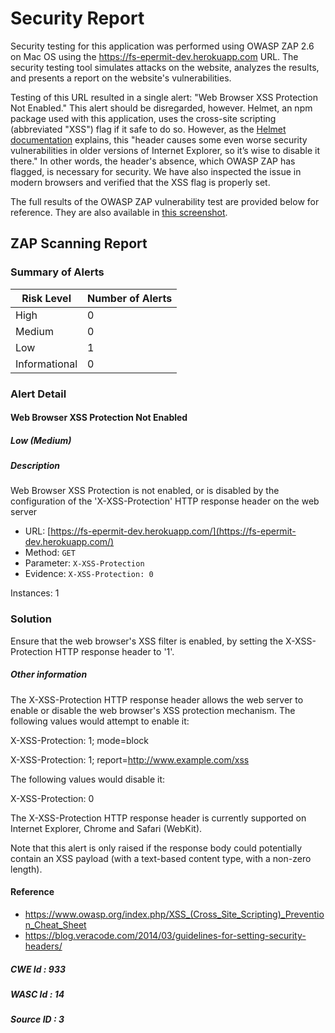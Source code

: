 # Security Report

Security testing for this application was performed using OWASP ZAP 2.6 on Mac OS using the https://fs-epermit-dev.herokuapp.com URL. The security testing tool simulates attacks on the website, analyzes the results, and presents a report on the website's vulnerabilities. 

Testing of this URL resulted in a single alert: "Web Browser XSS Protection Not Enabled." This alert should be disregarded, however. Helmet, an npm package used with this application, uses the cross-site scripting (abbreviated "XSS") flag if it safe to do so. However, as the [Helmet documentation](https://helmetjs.github.io/docs/xss-filter/) explains, this "header causes some even worse security vulnerabilities in older versions of Internet Explorer, so it’s wise to disable it there." In other words, the header's absence, which OWASP ZAP has flagged, is necessary for security. We have also inspected the issue in modern browsers and verified that the XSS flag is properly set.

The full results of the OWASP ZAP vulnerability test are provided below for reference. They are also available in [this screenshot](https://github.com/nci-ats/fs-middlelayer-api/blob/feat/reports/docs/security_screenshot.png). 

## ZAP Scanning Report

### Summary of Alerts

| Risk Level | Number of Alerts |
| --- | --- |
| High | 0 |
| Medium | 0 |
| Low | 1 |
| Informational | 0 |

### Alert Detail

#### Web Browser XSS Protection Not Enabled

##### Low (Medium)
  
##### Description

Web Browser XSS Protection is not enabled, or is disabled by the configuration of the 'X-XSS-Protection' HTTP response header on the web server
  
- URL: [https://fs-epermit-dev.herokuapp.com/](https://fs-epermit-dev.herokuapp.com/)
- Method: `GET`
- Parameter: `X-XSS-Protection`
- Evidence: `X-XSS-Protection: 0`
  
Instances: 1
  
### Solution

Ensure that the web browser's XSS filter is enabled, by setting the X-XSS-Protection HTTP response header to '1'.
  
##### Other information

The X-XSS-Protection HTTP response header allows the web server to enable or disable the web browser's XSS protection mechanism. The following values would attempt to enable it: 

X-XSS-Protection: 1; mode=block

X-XSS-Protection: 1; report=http://www.example.com/xss

The following values would disable it: 

X-XSS-Protection: 0

The X-XSS-Protection HTTP response header is currently supported on Internet Explorer, Chrome and Safari (WebKit).

Note that this alert is only raised if the response body could potentially contain an XSS payload (with a text-based content type, with a non-zero length).</p>
  
#### Reference

- https://www.owasp.org/index.php/XSS_(Cross_Site_Scripting)_Prevention_Cheat_Sheet
- https://blog.veracode.com/2014/03/guidelines-for-setting-security-headers/

##### CWE Id : 933
  
##### WASC Id : 14
  
##### Source ID : 3
